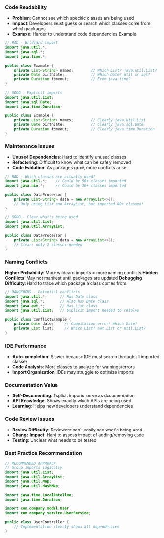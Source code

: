 ### Code Readability
- **Problem**: Cannot see which specific classes are being used
- **Impact**: Developers must guess or search which classes come from which packages
- **Example**: Harder to understand code dependencies
Example
```java
// BAD - Wildcard import
import java.util.*;
import java.sql.*;
import java.time.*;

public class Example {
    private List<String> names;        // Which List? java.util.List?
    private Date birthDate;            // Which Date? util or sql?
    private Duration timeout;          // From java.time?
}

// GOOD - Explicit imports
import java.util.List;
import java.sql.Date;
import java.time.Duration;

public class Example {
    private List<String> names;        // Clearly java.util.List
    private Date birthDate;            // Clearly java.sql.Date  
    private Duration timeout;          // Clearly java.time.Duration
}
```
### Maintenance Issues
- **Unused Dependencies**: Hard to identify unused classes
- **Refactoring**: Difficult to know what can be safely removed
- **Code Evolution**: As packages grow, more conflicts arise
```java
// BAD - Which classes are actually used?
import java.util.*;    // Could be 50+ classes imported
import java.nio.*;     // Could be 30+ classes imported

public class DataProcessor {
    private List<String> data = new ArrayList<>();
    // Only using List and ArrayList, but imported 80+ classes!
}

// GOOD - Clear what's being used
import java.util.List;
import java.util.ArrayList;

public class DataProcessor {
    private List<String> data = new ArrayList<>();
    // Clear: only 2 classes needed
}
```
### Naming Conflicts
**Higher Probability**: More wildcard imports = more naming conflicts
**Hidden Conflicts**: May not manifest until packages are updated
**Debugging Difficulty**: Hard to trace which package a class comes from
```java
// DANGEROUS - Potential conflicts
import java.util.*;      // Has Date class
import java.sql.*;       // Also has Date class
import java.awt.*;       // Has List class  
import java.util.List;   // Explicit import needed to resolve

public class ConflictExample {
    private Date date;     // Compilation error! Which Date?
    private List list;     // Which List? awt.List or util.List?
}
```
### IDE Performance
- **Auto-completion**: Slower because IDE must search through all imported classes
- **Code Analysis**: More classes to analyze for warnings/errors
- **Import Organization**: IDEs may struggle to optimize imports
### Documentation Value
- **Self-Documenting**: Explicit imports serve as documentation
- **API Knowledge**: Shows exactly which APIs are being used
- **Learning**: Helps new developers understand dependencies
### Code Review Issues
- **Review Difficulty**: Reviewers can't easily see what's being used
- **Change Impact**: Hard to assess impact of adding/removing code
- **Testing**: Unclear what needs to be tested
### Best Practice Recommendation
```java
// RECOMMENDED APPROACH
// Group imports logically
import java.util.List;
import java.util.ArrayList;
import java.util.Map;
import java.util.HashMap;

import java.time.LocalDateTime;
import java.time.Duration;

import com.company.model.User;
import com.company.service.UserService;

public class UserController {
    // Implementation clearly shows all dependencies
}
```
